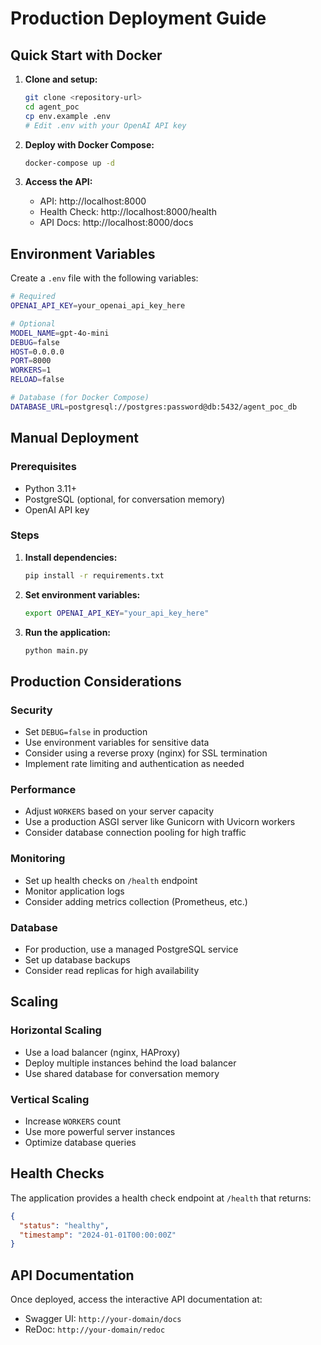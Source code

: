 # Production Deployment Guide

## Quick Start with Docker

1. **Clone and setup:**
   ```bash
   git clone <repository-url>
   cd agent_poc
   cp env.example .env
   # Edit .env with your OpenAI API key
   ```

2. **Deploy with Docker Compose:**
   ```bash
   docker-compose up -d
   ```

3. **Access the API:**
   - API: http://localhost:8000
   - Health Check: http://localhost:8000/health
   - API Docs: http://localhost:8000/docs

## Environment Variables

Create a `.env` file with the following variables:

```bash
# Required
OPENAI_API_KEY=your_openai_api_key_here

# Optional
MODEL_NAME=gpt-4o-mini
DEBUG=false
HOST=0.0.0.0
PORT=8000
WORKERS=1
RELOAD=false

# Database (for Docker Compose)
DATABASE_URL=postgresql://postgres:password@db:5432/agent_poc_db
```

## Manual Deployment

### Prerequisites
- Python 3.11+
- PostgreSQL (optional, for conversation memory)
- OpenAI API key

### Steps

1. **Install dependencies:**
   ```bash
   pip install -r requirements.txt
   ```

2. **Set environment variables:**
   ```bash
   export OPENAI_API_KEY="your_api_key_here"
   ```

3. **Run the application:**
   ```bash
   python main.py
   ```

## Production Considerations

### Security
- Set `DEBUG=false` in production
- Use environment variables for sensitive data
- Consider using a reverse proxy (nginx) for SSL termination
- Implement rate limiting and authentication as needed

### Performance
- Adjust `WORKERS` based on your server capacity
- Use a production ASGI server like Gunicorn with Uvicorn workers
- Consider database connection pooling for high traffic

### Monitoring
- Set up health checks on `/health` endpoint
- Monitor application logs
- Consider adding metrics collection (Prometheus, etc.)

### Database
- For production, use a managed PostgreSQL service
- Set up database backups
- Consider read replicas for high availability

## Scaling

### Horizontal Scaling
- Use a load balancer (nginx, HAProxy)
- Deploy multiple instances behind the load balancer
- Use shared database for conversation memory

### Vertical Scaling
- Increase `WORKERS` count
- Use more powerful server instances
- Optimize database queries

## Health Checks

The application provides a health check endpoint at `/health` that returns:
```json
{
  "status": "healthy",
  "timestamp": "2024-01-01T00:00:00Z"
}
```

## API Documentation

Once deployed, access the interactive API documentation at:
- Swagger UI: `http://your-domain/docs`
- ReDoc: `http://your-domain/redoc`
